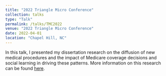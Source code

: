 ```yaml
---
title: "2022 Triangle Micro Conference"
collection: talks
type: "Talk"
permalink: /talks/TMC2022
venue: "2022 Triangle Micro Conference"
date: 2022-04-01
location: "Chapel Hill, NC"
---
```


In this talk, I presented my dissertation research on the diffusion of new medical procedures and the impact of Medicare coverage decisions and social learning in driving these patterns. More information on this research can be found [here](https://rileyleague.github.io/publications/CatIII).


